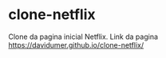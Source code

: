 # clone-netflix
Clone da pagina inicial Netflix.
Link da pagina https://davidumer.github.io/clone-netflix/
